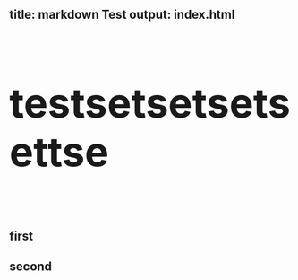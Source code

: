 title: markdown Test
output: index.html
--

<h1 style="font-size: 72px">
  testsetsetsetsettse
</h1>
<br />


## first
## second
